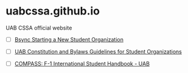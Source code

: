 # uabcssa.github.io

UAB CSSA official website

- [ ] [Bsync Starting a New Student Organization](http://uab.orgsync.com/startingastudentorg)
- [ ] [UAB Constitution and Bylaws Guidelines for Student Organizations](https://www.uab.edu/students/involvement/images/DOCUMENTS/SampleConstitutionBylaws.pdf)
- [ ] [COMPASS: F-1 International Student Handbook - UAB](https://www.uab.edu/global/images/isss/compass-handbook-F-1.pdf)

